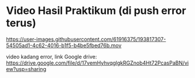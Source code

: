# Video Hasil Praktikum (di push error terus)



https://user-images.githubusercontent.com/61916375/193817307-54505ad1-4c62-4016-b1f5-b4be5fbed76b.mov

video kadang error, link Google drive: https://drive.google.com/file/d/17vemHyhvqglgkRGZnob4Ht72PcasPaBN/view?usp=sharing

